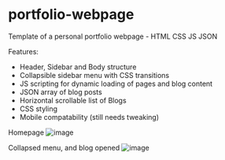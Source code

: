 # portfolio-webpage
Template of a personal portfolio webpage - HTML CSS JS JSON

Features:
- Header, Sidebar and Body structure
- Collapsible sidebar menu with CSS transitions
- JS scripting for dynamic loading of pages and blog content
- JSON array of blog posts
- Horizontal scrollable list of Blogs
- CSS styling
- Mobile compatability (still needs tweaking)
  
Homepage
![image](https://github.com/user-attachments/assets/f9e41151-9ce9-4442-850e-3439ab74f4ed)

Collapsed menu, and blog opened
![image](https://github.com/user-attachments/assets/543e5f35-d0e3-466b-9d3d-94a866e1251a)

